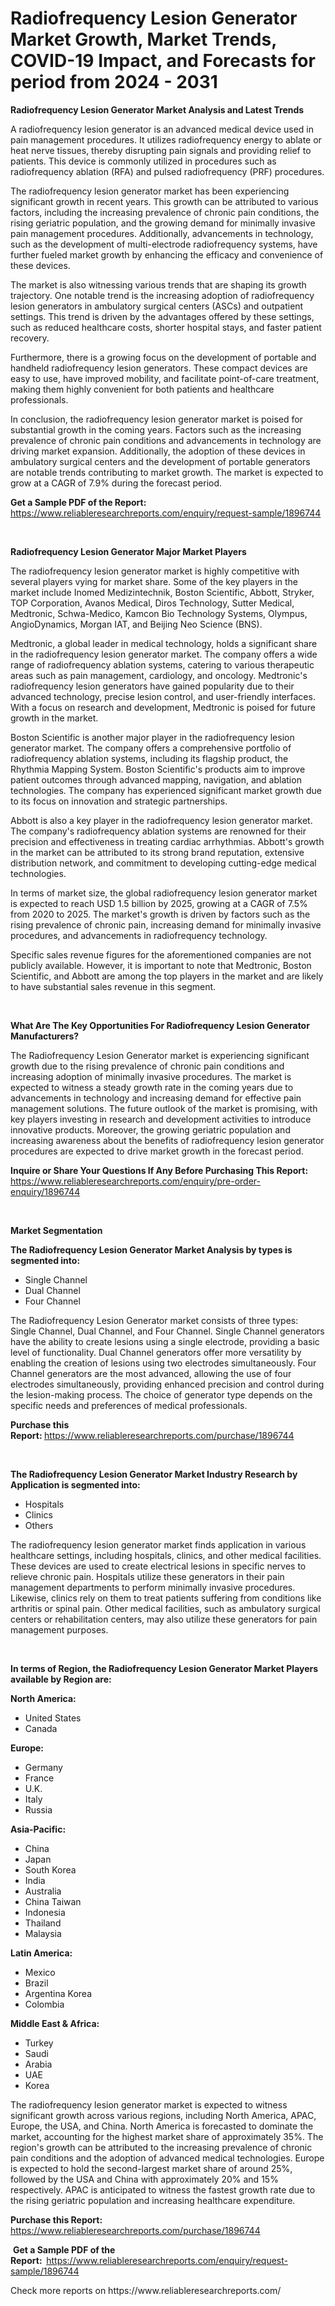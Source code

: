<p><h1>Radiofrequency Lesion Generator Market Growth, Market Trends, COVID-19 Impact, and Forecasts for period from 2024 - 2031</h1></p><p><strong>Radiofrequency Lesion Generator Market Analysis and Latest Trends</strong></p>
<p><p>A radiofrequency lesion generator is an advanced medical device used in pain management procedures. It utilizes radiofrequency energy to ablate or heat nerve tissues, thereby disrupting pain signals and providing relief to patients. This device is commonly utilized in procedures such as radiofrequency ablation (RFA) and pulsed radiofrequency (PRF) procedures.</p><p>The radiofrequency lesion generator market has been experiencing significant growth in recent years. This growth can be attributed to various factors, including the increasing prevalence of chronic pain conditions, the rising geriatric population, and the growing demand for minimally invasive pain management procedures. Additionally, advancements in technology, such as the development of multi-electrode radiofrequency systems, have further fueled market growth by enhancing the efficacy and convenience of these devices.</p><p>The market is also witnessing various trends that are shaping its growth trajectory. One notable trend is the increasing adoption of radiofrequency lesion generators in ambulatory surgical centers (ASCs) and outpatient settings. This trend is driven by the advantages offered by these settings, such as reduced healthcare costs, shorter hospital stays, and faster patient recovery.</p><p>Furthermore, there is a growing focus on the development of portable and handheld radiofrequency lesion generators. These compact devices are easy to use, have improved mobility, and facilitate point-of-care treatment, making them highly convenient for both patients and healthcare professionals.</p><p>In conclusion, the radiofrequency lesion generator market is poised for substantial growth in the coming years. Factors such as the increasing prevalence of chronic pain conditions and advancements in technology are driving market expansion. Additionally, the adoption of these devices in ambulatory surgical centers and the development of portable generators are notable trends contributing to market growth. The market is expected to grow at a CAGR of 7.9% during the forecast period.</p></p>
<p><strong>Get a Sample PDF of the Report:&nbsp;</strong> <a href="https://www.reliableresearchreports.com/enquiry/request-sample/1896744">https://www.reliableresearchreports.com/enquiry/request-sample/1896744</a></p>
<p>&nbsp;</p>
<p><strong>Radiofrequency Lesion Generator Major Market Players</strong></p>
<p><p>The radiofrequency lesion generator market is highly competitive with several players vying for market share. Some of the key players in the market include Inomed Medizintechnik, Boston Scientific, Abbott, Stryker, TOP Corporation, Avanos Medical, Diros Technology, Sutter Medical, Medtronic, Schwa-Medico, Kamcon Bio Technology Systems, Olympus, AngioDynamics, Morgan IAT, and Beijing Neo Science (BNS). </p><p>Medtronic, a global leader in medical technology, holds a significant share in the radiofrequency lesion generator market. The company offers a wide range of radiofrequency ablation systems, catering to various therapeutic areas such as pain management, cardiology, and oncology. Medtronic's radiofrequency lesion generators have gained popularity due to their advanced technology, precise lesion control, and user-friendly interfaces. With a focus on research and development, Medtronic is poised for future growth in the market.</p><p>Boston Scientific is another major player in the radiofrequency lesion generator market. The company offers a comprehensive portfolio of radiofrequency ablation systems, including its flagship product, the Rhythmia Mapping System. Boston Scientific's products aim to improve patient outcomes through advanced mapping, navigation, and ablation technologies. The company has experienced significant market growth due to its focus on innovation and strategic partnerships.</p><p>Abbott is also a key player in the radiofrequency lesion generator market. The company's radiofrequency ablation systems are renowned for their precision and effectiveness in treating cardiac arrhythmias. Abbott's growth in the market can be attributed to its strong brand reputation, extensive distribution network, and commitment to developing cutting-edge medical technologies.</p><p>In terms of market size, the global radiofrequency lesion generator market is expected to reach USD 1.5 billion by 2025, growing at a CAGR of 7.5% from 2020 to 2025. The market's growth is driven by factors such as the rising prevalence of chronic pain, increasing demand for minimally invasive procedures, and advancements in radiofrequency technology.</p><p>Specific sales revenue figures for the aforementioned companies are not publicly available. However, it is important to note that Medtronic, Boston Scientific, and Abbott are among the top players in the market and are likely to have substantial sales revenue in this segment.</p></p>
<p>&nbsp;</p>
<p><strong>What Are The Key Opportunities For Radiofrequency Lesion Generator Manufacturers?</strong></p>
<p><p>The Radiofrequency Lesion Generator market is experiencing significant growth due to the rising prevalence of chronic pain conditions and increasing adoption of minimally invasive procedures. The market is expected to witness a steady growth rate in the coming years due to advancements in technology and increasing demand for effective pain management solutions. The future outlook of the market is promising, with key players investing in research and development activities to introduce innovative products. Moreover, the growing geriatric population and increasing awareness about the benefits of radiofrequency lesion generator procedures are expected to drive market growth in the forecast period.</p></p>
<p><strong>Inquire or Share Your Questions If Any Before Purchasing This Report:</strong> <a href="https://www.reliableresearchreports.com/enquiry/pre-order-enquiry/1896744">https://www.reliableresearchreports.com/enquiry/pre-order-enquiry/1896744</a></p>
<p>&nbsp;</p>
<p><strong>Market Segmentation</strong></p>
<p><strong>The Radiofrequency Lesion Generator Market Analysis by types is segmented into:</strong></p>
<p><ul><li>Single Channel</li><li>Dual Channel</li><li>Four Channel</li></ul></p>
<p><p>The Radiofrequency Lesion Generator market consists of three types: Single Channel, Dual Channel, and Four Channel. Single Channel generators have the ability to create lesions using a single electrode, providing a basic level of functionality. Dual Channel generators offer more versatility by enabling the creation of lesions using two electrodes simultaneously. Four Channel generators are the most advanced, allowing the use of four electrodes simultaneously, providing enhanced precision and control during the lesion-making process. The choice of generator type depends on the specific needs and preferences of medical professionals.</p></p>
<p><strong>Purchase this Report:&nbsp;</strong><a href="https://www.reliableresearchreports.com/purchase/1896744">https://www.reliableresearchreports.com/purchase/1896744</a></p>
<p>&nbsp;</p>
<p><strong>The Radiofrequency Lesion Generator Market Industry Research by Application is segmented into:</strong></p>
<p><ul><li>Hospitals</li><li>Clinics</li><li>Others</li></ul></p>
<p><p>The radiofrequency lesion generator market finds application in various healthcare settings, including hospitals, clinics, and other medical facilities. These devices are used to create electrical lesions in specific nerves to relieve chronic pain. Hospitals utilize these generators in their pain management departments to perform minimally invasive procedures. Likewise, clinics rely on them to treat patients suffering from conditions like arthritis or spinal pain. Other medical facilities, such as ambulatory surgical centers or rehabilitation centers, may also utilize these generators for pain management purposes.</p></p>
<p>&nbsp;</p>
<p><strong>In terms of Region, the Radiofrequency Lesion Generator Market Players available by Region are:</strong></p>
<p>
    <p> <strong> North America: </strong>
        <ul>
            <li>United States</li>
            <li>Canada</li>
        </ul>
        </p> 
    <p> <strong> Europe: </strong>
        <ul>
            <li>Germany</li>
            <li>France</li>
            <li>U.K.</li>
            <li>Italy</li>
            <li>Russia</li>
        </ul>
        </p> 
    <p> <strong> Asia-Pacific: </strong>
        <ul>
            <li>China</li>
            <li>Japan</li>
            <li>South Korea</li>
            <li>India</li>
            <li>Australia</li>
            <li>China Taiwan</li>
            <li>Indonesia</li>
            <li>Thailand</li>
            <li>Malaysia</li>
        </ul>
        </p> 
    <p> <strong> Latin America: </strong>
        <ul>
            <li>Mexico</li>
            <li>Brazil</li>
            <li>Argentina Korea</li>
            <li>Colombia</li>
        </ul>
        </p> 
    <p> <strong> Middle East & Africa: </strong>
        <ul>
            <li>Turkey</li>
            <li>Saudi</li>
            <li>Arabia</li>
            <li>UAE</li>
            <li>Korea</li>
        </ul>
    </p>
    </p>
<p><p>The radiofrequency lesion generator market is expected to witness significant growth across various regions, including North America, APAC, Europe, the USA, and China. North America is forecasted to dominate the market, accounting for the highest market share of approximately 35%. The region's growth can be attributed to the increasing prevalence of chronic pain conditions and the adoption of advanced medical technologies. Europe is expected to hold the second-largest market share of around 25%, followed by the USA and China with approximately 20% and 15% respectively. APAC is anticipated to witness the fastest growth rate due to the rising geriatric population and increasing healthcare expenditure.</p></p>
<p><strong>Purchase this Report: </strong><a href="https://www.reliableresearchreports.com/purchase/1896744">https://www.reliableresearchreports.com/purchase/1896744</a></p>
<p>&nbsp;<strong>Get a Sample PDF of the Report:&nbsp;&nbsp;</strong><a href="https://www.reliableresearchreports.com/enquiry/request-sample/1896744">https://www.reliableresearchreports.com/enquiry/request-sample/1896744</a></p>
<p><strong></strong></p>
<p>Check more reports on https://www.reliableresearchreports.com/</p>